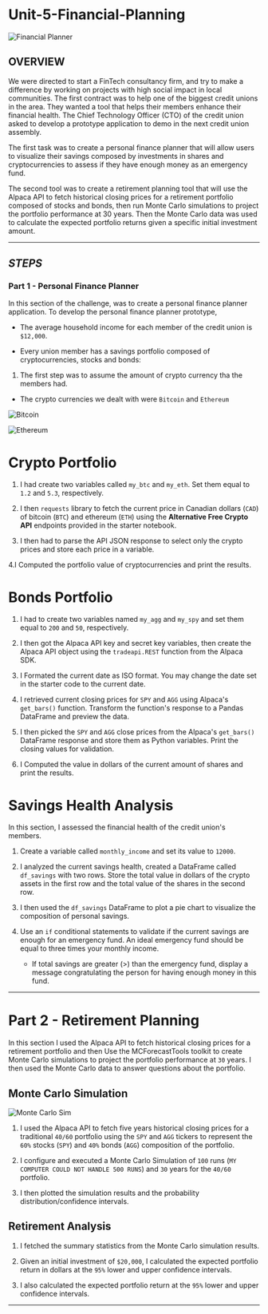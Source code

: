 # Unit-5-Financial-Planning

![Financial Planner](https://www.aegonlife.com/insurance-investment-knowledge/wp-content/uploads/2017/01/financial-planning-660x330-1.jpg)



## OVERVIEW

We were directed to start a FinTech consultancy firm, and try to make a difference by working on projects with high social impact in local communities. The first contract was  to help one of the biggest credit unions in the area. They wanted a tool that helps their members enhance their financial health. The Chief Technology Officer (CTO) of the credit union asked  to develop a prototype application to demo in the next credit union assembly.



The first task was to create a personal finance planner that will allow users to visualize their savings composed by investments in shares and cryptocurrencies to assess if they have enough money as an emergency fund.

The second tool was to create a retirement planning tool that will use the Alpaca API to fetch historical closing prices for a retirement portfolio composed of stocks and bonds, then run Monte Carlo simulations to project the portfolio performance at 30 years. Then the Monte Carlo data was used to calculate the expected portfolio returns given a specific initial investment amount.

---


## *STEPS*

### Part 1 - Personal Finance Planner

In this section of the challenge, was to create a personal finance planner application. To develop the personal finance planner prototype,

* The average household income for each member of the credit union is `$12,000`.

* Every union member has a savings portfolio composed of cryptocurrencies, stocks and bonds:

 1.  The first step was to assume the amount of crypto currency tha the members had.
 * The crypto currencies we dealt with were `Bitcoin` and `Ethereum`

 ![Bitcoin](https://i.ebayimg.com/images/g/THsAAOSwLsBZWjws/s-l300.jpg)

 ![Ethereum](https://mining-cryptocurrency.ru/wp-content/uploads/Ethereum-1.jpg)



# Crypto Portfolio

1. I had create two variables called `my_btc` and `my_eth`. Set them equal to `1.2` and `5.3`, respectively.

2. I then `requests` library to fetch the current price in Canadian dollars (`CAD`) of bitcoin (`BTC`) and ethereum (`ETH`) using the **Alternative Free Crypto API** endpoints provided in the starter notebook.

3. I then had to parse the API JSON response to select only the crypto prices and store each price in a variable.

4.I Computed the portfolio value of cryptocurrencies and print the results.

# Bonds Portfolio

1. I  had to create two variables named `my_agg` and `my_spy` and set them equal to `200` and `50`, respectively.

2. I then got  the Alpaca API key and secret key variables, then create the Alpaca API object using the `tradeapi.REST` function from the Alpaca SDK.

3. I Formated the current date as ISO format. You may change the date set in the starter code to the current date.

4. I retrieved  current closing prices for `SPY` and `AGG` using Alpaca's `get_bars()` function. Transform the function's response to a Pandas DataFrame and preview the data.

5. I then picked the `SPY` and `AGG` close prices from the Alpaca's `get_bars()` DataFrame response and store them as Python variables. Print the closing values for validation.

6. I Computed the value in dollars of the current amount of shares and print the results.

# Savings Health Analysis

In this section, I assessed the financial health of the credit union's members.

1. Create a variable called `monthly_income` and set its value to `12000`.

2. I analyzed the current savings health, created a DataFrame called `df_savings` with two rows. Store the total value in dollars of the crypto assets in the first row and the total value of the shares in the second row.


3. I then used the `df_savings` DataFrame to plot a pie chart to visualize the composition of personal savings.

4. Use an `if` conditional statements to validate if the current savings are enough for an emergency fund. An ideal emergency fund should be equal to three times your monthly income.

    * If total savings are greater (>) than the emergency fund, display a message congratulating the person for having enough money in this fund.
---


# Part 2 - Retirement Planning

In this section I used the Alpaca API to fetch historical closing prices for a retirement portfolio and then Use the MCForecastTools toolkit to create Monte Carlo simulations to project the portfolio performance at `30` years. I then used the Monte Carlo data to answer questions about the portfolio.


## Monte Carlo Simulation
![Monte Carlo Sim](https://pmstudycircle.com/wp-content/uploads/2015/02/Monte-Carlo-Simulation.png)

1. I used the Alpaca API to fetch five years historical closing prices for a traditional `40/60` portfolio using the `SPY` and `AGG` tickers to represent the `60%` stocks (`SPY`) and `40%` bonds (`AGG`) composition of the portfolio. 

2. I configure and executed a Monte Carlo Simulation of `100` runs (`MY COMPUTER COULD NOT HANDLE 500 RUNS`) and `30` years for the `40/60` portfolio.

3. I then plotted the simulation results and the probability distribution/confidence intervals.



## Retirement Analysis

1. I fetched the summary statistics from the Monte Carlo simulation results.

1. Given an initial investment of `$20,000`, I calculated the expected portfolio return in dollars at the `95%` lower and upper confidence intervals.

2. I also calculated the expected portfolio return at the `95%` lower and upper confidence intervals.



---

